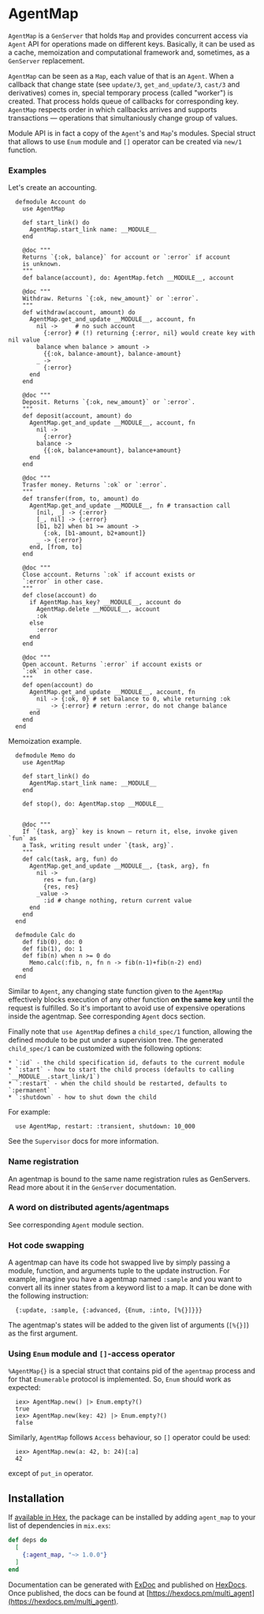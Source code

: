 # AgentMap

  `AgentMap` is a `GenServer` that holds `Map` and provides concurrent access
  via `Agent` API for operations made on different keys. Basically, it can be
  used as a cache, memoization and computational framework and, sometimes, as a
  `GenServer` replacement.

  `AgentMap` can be seen as a `Map`, each value of that is an `Agent`. When a
  callback that change state (see `update/3`, `get_and_update/3`, `cast/3` and
  derivatives) comes in, special temporary process (called "worker") is created.
  That process holds queue of callbacks for corresponding key. `AgentMap`
  respects order in which callbacks arrives and supports transactions —
  operations that simultaniously change group of values.

  Module API is in fact a copy of the `Agent`'s and `Map`'s modules. Special
  struct that allows to use `Enum` module and `[]` operator can be created via
  `new/1` function.

### Examples

  Let's create an accounting.

      defmodule Account do
        use AgentMap

        def start_link() do
          AgentMap.start_link name: __MODULE__
        end

        @doc """
        Returns `{:ok, balance}` for account or `:error` if account
        is unknown.
        """
        def balance(account), do: AgentMap.fetch __MODULE__, account

        @doc """
        Withdraw. Returns `{:ok, new_amount}` or `:error`.
        """
        def withdraw(account, amount) do
          AgentMap.get_and_update __MODULE__, account, fn
            nil ->     # no such account
              {:error} # (!) returning {:error, nil} would create key with nil value
            balance when balance > amount ->
              {{:ok, balance-amount}, balance-amount}
            _ ->
              {:error}
          end
        end

        @doc """
        Deposit. Returns `{:ok, new_amount}` or `:error`.
        """
        def deposit(account, amount) do
          AgentMap.get_and_update __MODULE__, account, fn
            nil ->
              {:error}
            balance ->
              {{:ok, balance+amount}, balance+amount}
          end
        end

        @doc """
        Trasfer money. Returns `:ok` or `:error`.
        """
        def transfer(from, to, amount) do
          AgentMap.get_and_update __MODULE__, fn # transaction call
            [nil, _] -> {:error}
            [_, nil] -> {:error}
            [b1, b2] when b1 >= amount ->
              {:ok, [b1-amount, b2+amount]}
            _ -> {:error}
          end, [from, to]
        end

        @doc """
        Close account. Returns `:ok` if account exists or
        `:error` in other case.
        """
        def close(account) do
          if AgentMap.has_key? __MODULE__, account do
            AgentMap.delete __MODULE__, account
            :ok
          else
            :error
          end
        end

        @doc """
        Open account. Returns `:error` if account exists or
        `:ok` in other case.
        """
        def open(account) do
          AgentMap.get_and_update __MODULE__, account, fn
            nil -> {:ok, 0} # set balance to 0, while returning :ok
            _   -> {:error} # return :error, do not change balance
          end
        end
      end

  Memoization example.

      defmodule Memo do
        use AgentMap

        def start_link() do
          AgentMap.start_link name: __MODULE__
        end

        def stop(), do: AgentMap.stop __MODULE__


        @doc """
        If `{task, arg}` key is known — return it, else, invoke given `fun` as
        a Task, writing result under `{task, arg}`.
        """
        def calc(task, arg, fun) do
          AgentMap.get_and_update __MODULE__, {task, arg}, fn
            nil ->
              res = fun.(arg)
              {res, res}
            _value ->
              :id # change nothing, return current value
          end
        end
      end

      defmodule Calc do
        def fib(0), do: 0
        def fib(1), do: 1
        def fib(n) when n >= 0 do
          Memo.calc(:fib, n, fn n -> fib(n-1)+fib(n-2) end)
        end
      end

  Similar to `Agent`, any changing state function given to the `AgentMap`
  effectively blocks execution of any other function **on the same key** until
  the request is fulfilled. So it's important to avoid use of expensive
  operations inside the agentmap. See corresponding `Agent` docs section.

  Finally note that `use AgentMap` defines a `child_spec/1` function, allowing
  the defined module to be put under a supervision tree. The generated
  `child_spec/1` can be customized with the following options:

    * `:id` - the child specification id, defauts to the current module
    * `:start` - how to start the child process (defaults to calling `__MODULE__.start_link/1`)
    * `:restart` - when the child should be restarted, defaults to `:permanent`
    * `:shutdown` - how to shut down the child

  For example:

      use AgentMap, restart: :transient, shutdown: 10_000

  See the `Supervisor` docs for more information.

### Name registration

  An agentmap is bound to the same name registration rules as GenServers. Read
  more about it in the `GenServer` documentation.

### A word on distributed agents/agentmaps

  See corresponding `Agent` module section.

### Hot code swapping

  A agentmap can have its code hot swapped live by simply passing a module,
  function, and arguments tuple to the update instruction. For example, imagine
  you have a agentmap named `:sample` and you want to convert all its inner
  states from a keyword list to a map. It can be done with the following
  instruction:

      {:update, :sample, {:advanced, {Enum, :into, [%{}]}}}

  The agentmap's states will be added to the given list of arguments
  (`[%{}]`) as the first argument.

### Using `Enum` module and `[]`-access operator

  `%AgentMap{}` is a special struct that contains pid of the `agentmap` process
  and for that `Enumerable` protocol is implemented. So, `Enum` should work as
  expected:

      iex> AgentMap.new() |> Enum.empty?()
      true
      iex> AgentMap.new(key: 42) |> Enum.empty?()
      false

  Similarly, `AgentMap` follows `Access` behaviour, so `[]` operator could be
  used:

      iex> AgentMap.new(a: 42, b: 24)[:a]
      42

  except of `put_in` operator.

## Installation

If [available in Hex](https://hex.pm/docs/publish), the package can be installed
by adding `agent_map` to your list of dependencies in `mix.exs`:

```elixir
def deps do
  [
    {:agent_map, "~> 1.0.0"}
  ]
end
```

Documentation can be generated with [ExDoc](https://github.com/elixir-lang/ex_doc)
and published on [HexDocs](https://hexdocs.pm). Once published, the docs can
be found at [https://hexdocs.pm/multi_agent](https://hexdocs.pm/multi_agent).

